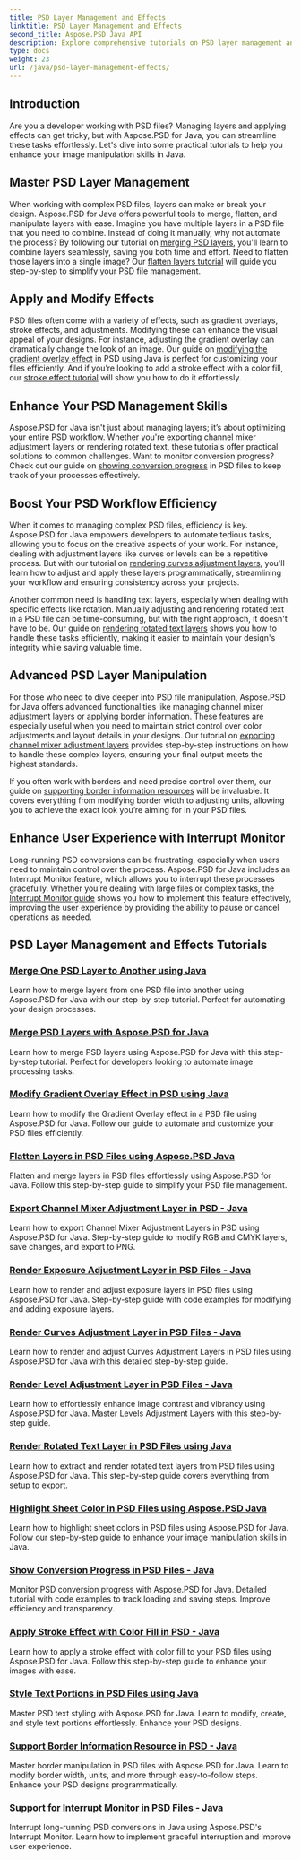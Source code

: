```yaml
---
title: PSD Layer Management and Effects
linktitle: PSD Layer Management and Effects
second_title: Aspose.PSD Java API
description: Explore comprehensive tutorials on PSD layer management and effects with Aspose.PSD for Java. Learn to merge, flatten, and customize PSD layers effortlessly.
type: docs
weight: 23
url: /java/psd-layer-management-effects/
---
```

## Introduction

Are you a developer working with PSD files? Managing layers and applying effects can get tricky, but with Aspose.PSD for Java, you can streamline these tasks effortlessly. Let's dive into some practical tutorials to help you enhance your image manipulation skills in Java.

## Master PSD Layer Management

When working with complex PSD files, layers can make or break your design. Aspose.PSD for Java offers powerful tools to merge, flatten, and manipulate layers with ease. Imagine you have multiple layers in a PSD file that you need to combine. Instead of doing it manually, why not automate the process? By following our tutorial on [merging PSD layers](./merge-psd-layers/), you'll learn to combine layers seamlessly, saving you both time and effort. Need to flatten those layers into a single image? Our [flatten layers tutorial](./flatten-layers-psd-files/) will guide you step-by-step to simplify your PSD file management.

## Apply and Modify Effects

PSD files often come with a variety of effects, such as gradient overlays, stroke effects, and adjustments. Modifying these can enhance the visual appeal of your designs. For instance, adjusting the gradient overlay can dramatically change the look of an image. Our guide on [modifying the gradient overlay effect](./modify-gradient-overlay-effect-psd/) in PSD using Java is perfect for customizing your files efficiently. And if you’re looking to add a stroke effect with a color fill, our [stroke effect tutorial](./apply-stroke-effect-color-fill-psd/) will show you how to do it effortlessly.

## Enhance Your PSD Management Skills

Aspose.PSD for Java isn't just about managing layers; it’s about optimizing your entire PSD workflow. Whether you're exporting channel mixer adjustment layers or rendering rotated text, these tutorials offer practical solutions to common challenges. Want to monitor conversion progress? Check out our guide on [showing conversion progress](./show-conversion-progress-psd-files/) in PSD files to keep track of your processes effectively.

## Boost Your PSD Workflow Efficiency

When it comes to managing complex PSD files, efficiency is key. Aspose.PSD for Java empowers developers to automate tedious tasks, allowing you to focus on the creative aspects of your work. For instance, dealing with adjustment layers like curves or levels can be a repetitive process. But with our tutorial on [rendering curves adjustment layers](./render-curves-adjustment-layer-psd/), you'll learn how to adjust and apply these layers programmatically, streamlining your workflow and ensuring consistency across your projects.

Another common need is handling text layers, especially when dealing with specific effects like rotation. Manually adjusting and rendering rotated text in a PSD file can be time-consuming, but with the right approach, it doesn't have to be. Our guide on [rendering rotated text layers](./render-rotated-text-layer-psd/) shows you how to handle these tasks efficiently, making it easier to maintain your design's integrity while saving valuable time.

## Advanced PSD Layer Manipulation

For those who need to dive deeper into PSD file manipulation, Aspose.PSD for Java offers advanced functionalities like managing channel mixer adjustment layers or applying border information. These features are especially useful when you need to maintain strict control over color adjustments and layout details in your designs. Our tutorial on [exporting channel mixer adjustment layers](./export-channel-mixer-adjustment-layer-psd/) provides step-by-step instructions on how to handle these complex layers, ensuring your final output meets the highest standards.

If you often work with borders and need precise control over them, our guide on [supporting border information resources](./support-border-information-resource-psd/) will be invaluable. It covers everything from modifying border width to adjusting units, allowing you to achieve the exact look you’re aiming for in your PSD files.

## Enhance User Experience with Interrupt Monitor

Long-running PSD conversions can be frustrating, especially when users need to maintain control over the process. Aspose.PSD for Java includes an Interrupt Monitor feature, which allows you to interrupt these processes gracefully. Whether you’re dealing with large files or complex tasks, the [Interrupt Monitor guide](./support-interrupt-monitor-psd-files/) shows you how to implement this feature effectively, improving the user experience by providing the ability to pause or cancel operations as needed.

## PSD Layer Management and Effects Tutorials
### [Merge One PSD Layer to Another using Java](./merge-one-psd-layer-to-another/)
Learn how to merge layers from one PSD file into another using Aspose.PSD for Java with our step-by-step tutorial. Perfect for automating your design processes.
### [Merge PSD Layers with Aspose.PSD for Java](./merge-psd-layers/)
Learn how to merge PSD layers using Aspose.PSD for Java with this step-by-step tutorial. Perfect for developers looking to automate image processing tasks.
### [Modify Gradient Overlay Effect in PSD using Java](./modify-gradient-overlay-effect-psd/)
Learn how to modify the Gradient Overlay effect in a PSD file using Aspose.PSD for Java. Follow our guide to automate and customize your PSD files efficiently.
### [Flatten Layers in PSD Files using Aspose.PSD Java](./flatten-layers-psd-files/)
Flatten and merge layers in PSD files effortlessly using Aspose.PSD for Java. Follow this step-by-step guide to simplify your PSD file management.
### [Export Channel Mixer Adjustment Layer in PSD - Java](./export-channel-mixer-adjustment-layer-psd/)
Learn how to export Channel Mixer Adjustment Layers in PSD using Aspose.PSD for Java. Step-by-step guide to modify RGB and CMYK layers, save changes, and export to PNG.
### [Render Exposure Adjustment Layer in PSD Files - Java](./render-exposure-adjustment-layer-psd/)
Learn how to render and adjust exposure layers in PSD files using Aspose.PSD for Java. Step-by-step guide with code examples for modifying and adding exposure layers.
### [Render Curves Adjustment Layer in PSD Files - Java](./render-curves-adjustment-layer-psd/)
Learn how to render and adjust Curves Adjustment Layers in PSD files using Aspose.PSD for Java with this detailed step-by-step guide.
### [Render Level Adjustment Layer in PSD Files - Java](./render-level-adjustment-layer-psd/)
Learn how to effortlessly enhance image contrast and vibrancy using Aspose.PSD for Java. Master Levels Adjustment Layers with this step-by-step guide.
### [Render Rotated Text Layer in PSD Files using Java](./render-rotated-text-layer-psd/)
Learn how to extract and render rotated text layers from PSD files using Aspose.PSD for Java. This step-by-step guide covers everything from setup to export.
### [Highlight Sheet Color in PSD Files using Aspose.PSD Java](./highlight-sheet-color-psd-files/)
Learn how to highlight sheet colors in PSD files using Aspose.PSD for Java. Follow our step-by-step guide to enhance your image manipulation skills in Java.
### [Show Conversion Progress in PSD Files - Java](./show-conversion-progress-psd-files/)
Monitor PSD conversion progress with Aspose.PSD for Java. Detailed tutorial with code examples to track loading and saving steps. Improve efficiency and transparency.
### [Apply Stroke Effect with Color Fill in PSD - Java](./apply-stroke-effect-color-fill-psd/)
Learn how to apply a stroke effect with color fill to your PSD files using Aspose.PSD for Java. Follow this step-by-step guide to enhance your images with ease.
### [Style Text Portions in PSD Files using Java](./style-text-portions-psd-files/)
Master PSD text styling with Aspose.PSD for Java. Learn to modify, create, and style text portions effortlessly. Enhance your PSD designs.
### [Support Border Information Resource in PSD - Java](./support-border-information-resource-psd/)
Master border manipulation in PSD files with Aspose.PSD for Java. Learn to modify border width, units, and more through easy-to-follow steps. Enhance your PSD designs programmatically.
### [Support for Interrupt Monitor in PSD Files - Java](./support-interrupt-monitor-psd-files/)
Interrupt long-running PSD conversions in Java using Aspose.PSD's Interrupt Monitor. Learn how to implement graceful interruption and improve user experience.
